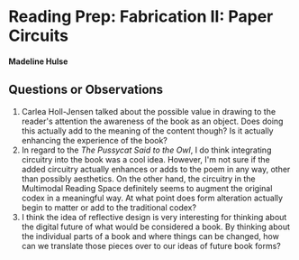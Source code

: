 # Reading Prep: Fabrication II: Paper Circuits

#### Madeline Hulse

## Questions or Observations

1. Carlea Holl-Jensen talked about the possible value in drawing to the reader's attention the awareness of the book as an object. Does doing this actually add to the meaning of the content though? Is it actually enhancing the experience of the book?
2. In regard to the *The Pussycat Said to the Owl*, I do think integrating circuitry into the book was a cool idea. However, I'm not sure if the added circuitry actually enhances or adds to the poem in any way, other than possibly aesthetics. On the other hand, the circuitry in the Multimodal Reading Space definitely seems to augment the original codex in a meaningful way. At what point does form alteration actually begin to matter or add to the traditional codex? 
3. I think the idea of reflective design is very interesting for thinking about the digital future of what would be considered a book. By thinking about the individual parts of a book and where things can be changed, how can we translate those pieces over to our ideas of future book forms?